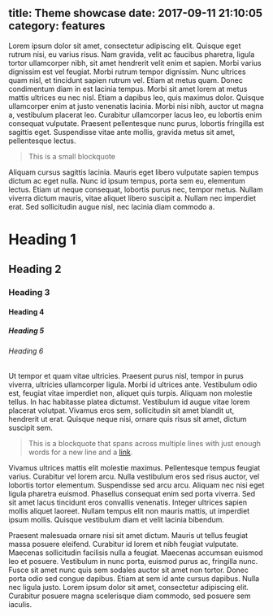 title: Theme showcase
date: 2017-09-11 21:10:05
category: features
---

Lorem ipsum dolor sit amet, consectetur adipiscing elit. Quisque eget rutrum nisi, eu varius risus. Nam gravida, velit ac faucibus pharetra, ligula tortor ullamcorper nibh, sit amet hendrerit velit enim et sapien. Morbi varius dignissim est vel feugiat. Morbi rutrum tempor dignissim. Nunc ultrices quam nisl, et tincidunt sapien rutrum vel. Etiam at metus quam. Donec condimentum diam in est lacinia tempus. Morbi sit amet lorem at metus mattis ultrices eu nec nisl. Etiam a dapibus leo, quis maximus dolor. Quisque ullamcorper enim at justo venenatis lacinia. Morbi nisi nibh, auctor ut magna a, vestibulum placerat leo. Curabitur ullamcorper lacus leo, eu lobortis enim consequat vulputate. Praesent pellentesque nunc purus, lobortis fringilla est sagittis eget. Suspendisse vitae ante mollis, gravida metus sit amet, pellentesque lectus.

> This is a small blockquote

Aliquam cursus sagittis lacinia. Mauris eget libero vulputate sapien tempus dictum ac eget nulla. Nunc id ipsum tempus, porta sem eu, elementum lectus. Etiam ut neque consequat, lobortis purus nec, tempor metus. Nullam viverra dictum mauris, vitae aliquet libero suscipit a. Nullam nec imperdiet erat. Sed sollicitudin augue nisl, nec lacinia diam commodo a.

# Heading 1
## Heading 2
### Heading 3
#### Heading 4
##### Heading 5
###### Heading 6

Ut tempor et quam vitae ultricies. Praesent purus nisl, tempor in purus viverra, ultricies ullamcorper ligula. Morbi id ultrices ante. Vestibulum odio est, feugiat vitae imperdiet non, aliquet quis turpis. Aliquam non molestie tellus. In hac habitasse platea dictumst. Vestibulum id augue vitae lorem placerat volutpat. Vivamus eros sem, sollicitudin sit amet blandit ut, hendrerit ut erat. Quisque neque nisi, ornare quis risus sit amet, dictum suscipit sem.

> This is a blockquote that spans across multiple lines with just enough words for a new line and a [link](# "Nothing special").

Vivamus ultrices mattis elit molestie maximus. Pellentesque tempus feugiat varius. Curabitur vel lorem arcu. Nulla vestibulum eros sed risus auctor, vel lobortis tortor elementum. Suspendisse sed arcu arcu. Aliquam nec nisi eget ligula pharetra euismod. Phasellus consequat enim sed porta viverra. Sed sit amet lacus tincidunt eros convallis venenatis. Integer ultrices sapien mollis aliquet laoreet. Nullam tempus elit non mauris mattis, ut imperdiet ipsum mollis. Quisque vestibulum diam et velit lacinia bibendum.

Praesent malesuada ornare nisi sit amet dictum. Mauris ut tellus feugiat massa posuere eleifend. Curabitur id lorem et nibh feugiat vulputate. Maecenas sollicitudin facilisis nulla a feugiat. Maecenas accumsan euismod leo et posuere. Vestibulum in nunc porta, euismod purus ac, fringilla nunc. Fusce sit amet nunc quis sem sodales auctor sit amet non tortor. Donec porta odio sed congue dapibus. Etiam at sem id ante cursus dapibus. Nulla nec ligula justo. Lorem ipsum dolor sit amet, consectetur adipiscing elit. Curabitur posuere magna scelerisque diam commodo, sed posuere sem iaculis.
